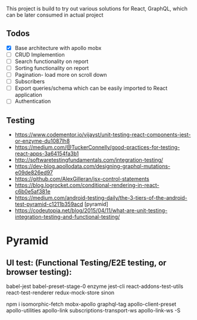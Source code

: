 This project is build to try out various solutions for React, GraphQL, which can be later consumed in actual project

## Todos

- [x] Base architecture with apollo mobx
- [ ] CRUD Implemention
- [ ] Search functionality on report
- [ ] Sorting functionality on report
- [ ] Pagination- load more on scroll down
- [ ] Subscribers
- [ ] Export queries/schema which can be easily imported to React application
- [ ] Authentication

## Testing

- https://www.codementor.io/vijayst/unit-testing-react-components-jest-or-enzyme-du1087lh8
- https://medium.com/@TuckerConnelly/good-practices-for-testing-react-apps-3a64154fa3b1
- http://softwaretestingfundamentals.com/integration-testing/
- https://dev-blog.apollodata.com/designing-graphql-mutations-e09de826ed97
- https://github.com/AlexGilleran/jsx-control-statements
- https://blog.logrocket.com/conditional-rendering-in-react-c6b0e5af381e
- https://medium.com/android-testing-daily/the-3-tiers-of-the-android-test-pyramid-c1211b359acd [pyramid]
- https://codeutopia.net/blog/2015/04/11/what-are-unit-testing-integration-testing-and-functional-testing/

Pyramid
=====================

UI test: (Functional Testing/E2E testing, or browser testing): 
--------------------
babel-jest babel-preset-stage-0 enzyme jest-cli react-addons-test-utils react-test-renderer redux-mock-store sinon

npm i isomorphic-fetch mobx-apollo graphql-tag apollo-client-preset apollo-utilities apollo-link subscriptions-transport-ws apollo-link-ws -S